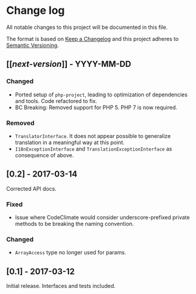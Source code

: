 # Change log
All notable changes to this project will be documented in this file.

The format is based on [Keep a Changelog](http://keepachangelog.com/)
and this project adheres to [Semantic Versioning](http://semver.org/).

## [[*next-version*]] - YYYY-MM-DD
### Changed
- Ported setup of `php-project`, leading to optimization of dependencies and tools.
Code refactored to fix.
- BC Breaking: Removed support for PHP 5. PHP 7 is now required.

### Removed
- `TranslatorInterface`. It does not appear possible to generalize translation
in a meaningful way at this point.
- `I18nExceptionInterface` and `TranslationExceptionInterface` as consequence
of above.

## [0.2] - 2017-03-14
Corrected API docs.

### Fixed
- Issue where CodeClimate would consider underscore-prefixed private methods to
be breaking the naming convention.

### Changed
- `ArrayAccess` type no longer used for params.

## [0.1] - 2017-03-12
Initial release. Interfaces and tests included.
